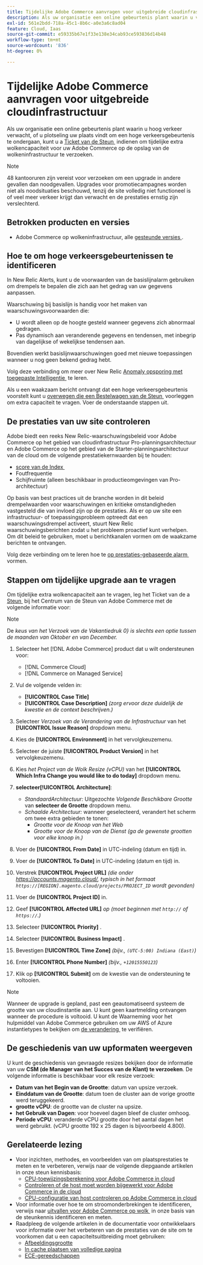 ```yaml
---
title: Tijdelijke Adobe Commerce aanvragen voor uitgebreide cloudinfrastructuur
description: Als uw organisatie een online gebeurtenis plant waarin u veel verkeer verwacht, of u plotseling vindt dat uw site een gebeurtenis met veel verkeer ondergaat, kunt u een [Support Ticket] (/help/help-center-guide/help-center/magento-help-center-user-guide.md#submit-ticket) indienen om tijdelijke extra cloudcapaciteit voor uw Adobe Commerce in de cloudinfrastructuur aan te vragen.
exl-id: 561e2bdd-718a-45c1-8b6c-a0e3a6c8ad04
feature: Cloud, Iaas
source-git-commit: e59335b67e1f33e138e34cab93ce593836d14b48
workflow-type: tm+mt
source-wordcount: '836'
ht-degree: 0%

---
```


# Tijdelijke Adobe Commerce aanvragen voor uitgebreide cloudinfrastructuur

Als uw organisatie een online gebeurtenis plant waarin u hoog verkeer verwacht, of u plotseling uw plaats vindt om een hoge verkeersgebeurtenis te ondergaan, kunt u a [&#x200B; Ticket van de Steun &#x200B;](/help/help-center-guide/help-center/magento-help-center-user-guide.md#submit-ticket) indienen om tijdelijke extra wolkencapaciteit voor uw Adobe Commerce op de opslag van de wolkeninfrastructuur te verzoeken.

>[!NOTE]
>
>48 kantooruren zijn vereist voor verzoeken om een upgrade in andere gevallen dan noodgevallen. Upgrades voor promotiecampagnes worden niet als noodsituaties beschouwd, tenzij de site volledig niet functioneel is of veel meer verkeer krijgt dan verwacht en de prestaties ernstig zijn verslechterd.

## Betrokken producten en versies

* Adobe Commerce op wolkeninfrastructuur, alle [&#x200B; gesteunde versies &#x200B;](https://www.adobe.com/content/dam/cc/en/legal/terms/enterprise/pdfs/Adobe-Commerce-Software-Lifecycle-Policy.pdf).

## Hoe te om hoge verkeersgebeurtenissen te identificeren

In New Relic Alerts, kunt u de voorwaarden van de basislijnalarm gebruiken om drempels te bepalen die zich aan het gedrag van uw gegevens aanpassen.

Waarschuwing bij basislijn is handig voor het maken van waarschuwingsvoorwaarden die:

* U wordt alleen op de hoogte gesteld wanneer gegevens zich abnormaal gedragen.
* Pas dynamisch aan veranderende gegevens en tendensen, met inbegrip van dagelijkse of wekelijkse tendensen aan.

Bovendien werkt basislijnwaarschuwingen goed met nieuwe toepassingen wanneer u nog geen bekend gedrag hebt.

Volg deze verbinding om meer over New Relic [&#x200B; Anomaly opsporing met toegepaste Intelligentie &#x200B;](https://docs.newrelic.com/docs/alerts-applied-intelligence/applied-intelligence/anomaly-detection/anomaly-detection-applied-intelligence/) te leren.

Als u een waakzaam bericht ontvangt dat een hoge verkeersgebeurtenis voorstelt kunt u [&#x200B; overwegen die een Bestelwagen van de Steun &#x200B;](/docs/commerce-knowledge-base/kb/help-center-guide/magento-help-center-user-guide.html?lang=en#submit-ticket) voorleggen om extra capaciteit te vragen. Voer de onderstaande stappen uit.

## De prestaties van uw site controleren

Adobe biedt een reeks New Relic-waarschuwingsbeleid voor Adobe Commerce op het gebied van cloudinfrastructuur Pro-planningsarchitectuur en Adobe Commerce op het gebied van de Starter-planningsarchitectuur van de cloud om de volgende prestatiekernwaarden bij te houden:

* [&#x200B; score van de Index &#x200B;](https://docs.newrelic.com/docs/apm/new-relic-apm/apdex/apdex-measure-user-satisfaction)
* Foutfrequentie
* Schijfruimte (alleen beschikbaar in productieomgevingen van Pro-architectuur)

Op basis van best practices uit de branche worden in dit beleid drempelwaarden voor waarschuwingen en kritieke omstandigheden vastgesteld die van invloed zijn op de prestaties. Als er op uw site een infrastructuur- of toepassingsprobleem optreedt dat een waarschuwingsdrempel activeert, stuurt New Relic waarschuwingsberichten zodat u het probleem proactief kunt verhelpen. Om dit beleid te gebruiken, moet u berichtkanalen vormen om de waakzame berichten te ontvangen.

Volg deze verbinding om te leren hoe te [&#x200B; op prestaties-gebaseerde alarm &#x200B;](/docs/commerce-cloud-service/user-guide/monitor/new-relic.html#monitor-performance-with-managed-alerts) vormen.

## Stappen om tijdelijke upgrade aan te vragen

Om tijdelijke extra wolkencapaciteit aan te vragen, leg het Ticket van de a [&#x200B; Steun &#x200B;](/help/help-center-guide/help-center/magento-help-center-user-guide.md#submit-ticket) bij het Centrum van de Steun van Adobe Commerce met de volgende informatie voor:

>[!NOTE]
>
>De *keus van het Verzoek van de Vakantiedruk 0&rbrace; is slechts een optie tussen de maanden van Oktober en van December.*

1. Selecteer het [!DNL Adobe Commerce] product dat u wilt ondersteunen voor:
   * [!DNL Commerce Cloud]
   * [!DNL Commerce on Managed Service]

1. Vul de volgende velden in:
   * **[!UICONTROL Case Title]**
   * **[!UICONTROL Case Description]** *(zorg ervoor deze duidelijk de kwestie en de context beschrijven.)*

1. Selecteer *Verzoek van de Verandering van de Infrastructuur* van het **[!UICONTROL Issue Reason]** dropdown menu.

1. Kies de **[!UICONTROL Environment]** in het vervolgkeuzemenu.

1. Selecteer de juiste **[!UICONTROL Product Version]** in het vervolgkeuzemenu.

1. Kies *het Project van de Wolk Resize (vCPU)* van het **[!UICONTROL Which Infra Change you would like to do today]** dropdown menu.

1. **selecteer[!UICONTROL Architecture]**:
   * *StandaardArchitectuur:* Uitgezochte *Volgende Beschikbare Grootte* van **selecteer de Grootte** dropdown menu.
   * *Schaalde Architectuur:* wanneer geselecteerd, verandert het scherm om twee extra gebieden te tonen:
      * *Grootte voor de Knoop van het Web*
      * *Grootte voor de Knoop van de Dienst* *(ga de gewenste grootten voor elke knoop in.)*

1. Voer de **[!UICONTROL From Date]** in UTC-indeling (datum en tijd) in.

1. Voer de **[!UICONTROL To Date]** in UTC-indeling (datum en tijd) in.

1. Verstrek **[!UICONTROL Project URL]** *(die onder https://accounts.magento.cloud/, typisch in het formaat `https://[REGION].magento.cloud/projects/PROJECT_ID` wordt gevonden)*

1. Voer de **[!UICONTROL Project ID]** in.

1. Geef **[!UICONTROL Affected URL]** *op (moet beginnen met `http://` of `https://`.)*

1. Selecteer **[!UICONTROL Priority]** .

1. Selecteer **[!UICONTROL Business Impact]** .

1. Bevestigen **[!UICONTROL Time Zone]** *(bijv., `(UTC-5:00) Indiana (East)`)*

1. Enter **[!UICONTROL Phone Number]** *(bijv., `+12015550123`)*

1. Klik op **[!UICONTROL Submit]** om de kwestie van de ondersteuning te voltooien.

>[!NOTE]
>
>Wanneer de upgrade is gepland, past een geautomatiseerd systeem de grootte van uw cloudinstantie aan. U kunt geen kaartmelding ontvangen wanneer de procedure is voltooid. U kunt de Waarneming voor het hulpmiddel van Adobe Commerce gebruiken om uw AWS of Azure instantietypes te bekijken om [&#x200B; de verandering &#x200B;](/help/how-to/general/check-vcpu-using-observation-for-adobe-commerce.md) te verifiëren.

## De geschiedenis van uw upformaten weergeven

U kunt de geschiedenis van gevraagde resizes bekijken door de informatie van uw **CSM (de Manager van het Succes van de Klant) te verzoeken**.
De volgende informatie is beschikbaar voor elk resize verzoek:

* **Datum van het Begin van de Grootte**: datum van upsize verzoek.
* **Einddatum van de Grootte**: datum toen de cluster aan de vorige grootte werd teruggekeerd.
* **grootte vCPU**: de grootte van de cluster na upsize.
* **het Gebruik van Dagen**: voor hoeveel dagen bleef de cluster omhoog.
* **Periode vCPU**: veranderde vCPU grootte door het aantal dagen het werd gebruikt. (vCPU grootte 192 x 25 dagen is bijvoorbeeld 4.800).


## Gerelateerde lezing

* Voor inzichten, methodes, en voorbeelden van om plaatsprestaties te meten en te verbeteren, verwijs naar de volgende diepgaande artikelen in onze steun kennisbasis:
   * [CPU-toewijzingsberekening voor Adobe Commerce in cloud](/docs/commerce-knowledge-base/kb/how-to/magento-commerce-cloud-cpu-allocation-calculation.html)
   * [Controleren of de host moet worden bijgewerkt voor Adobe Commerce in de cloud](/docs/commerce-knowledge-base/kb/how-to/magento-commerce-cloud-check-if-upsize-for-hosts-instances-is-needed.html)
   * [CPU-configuratie van host controleren op Adobe Commerce in cloud](/docs/commerce-knowledge-base/kb/how-to/magento-commerce-cloud-check-hosts-cpu-configuration.html)
* Voor informatie over hoe te om stroomonderbrekingen te identificeren, verwijs naar [&#x200B; uitvallen voor Adobe Commerce op wolk &#x200B;](/docs/commerce-knowledge-base/kb/how-to/how-to-identify-outages.html) in onze basis van de steunkennis identificeren en meten.
* Raadpleeg de volgende artikelen in de documentatie voor ontwikkelaars voor informatie over het verbeteren van de prestaties van de site om te voorkomen dat u een capaciteitsuitbreiding moet gebruiken:
   * [Afbeeldingsgrootte](/docs/commerce-admin/catalog/products/digital-assets/product-image-config.html#product-image-resizing)
   * [In cache plaatsen van volledige pagina](/docs/commerce-admin/systems/tools/cache-management.html#full-page-caching)
   * [ECE-gereedschappen](/docs/commerce-cloud-service/user-guide/dev-tools/ece-tools/package-overview.html)
